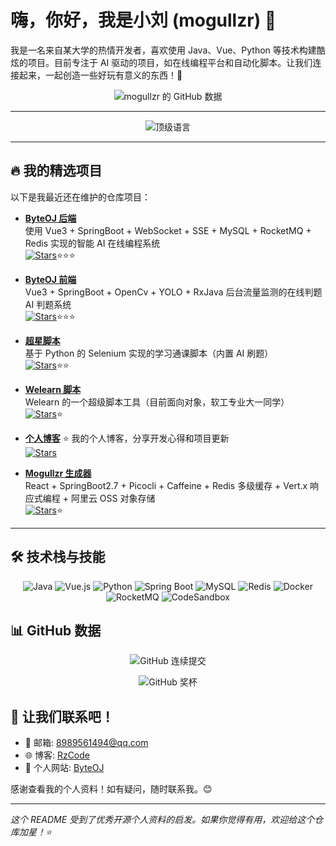 # 嗨，你好，我是小刘 (mogullzr) 👋

我是一名来自某大学的热情开发者，喜欢使用 Java、Vue、Python 等技术构建酷炫的项目。目前专注于 AI 驱动的项目，如在线编程平台和自动化脚本。让我们连接起来，一起创造一些好玩有意义的东西！🚀

<p align="center">
 <img src="https://github-readme-stats.vercel.app/api?username=mogullzr&show_icons=true&theme=dark&hide_border=true&bg_color=0d1117&title_color=ffffff&text_color=9ea5b3&width=100%" alt="mogullzr 的 GitHub 数据" />
</p>

---

<p align="center">
  <img src="https://github-readme-stats.vercel.app/api/top-langs/?username=mogullzr&layout=compact&theme=dark&hide_border=true&bg_color=0d1117&title_color=ffffff&text_color=9ea5b3&width=100%" alt="顶级语言" />
</p>

---

## 🔥 我的精选项目

以下是我最近还在维护的仓库项目：

- **[ByteOJ 后端](https://github.com/mogullzr/byteoj_backend)**  
  使用 Vue3 + SpringBoot + WebSocket + SSE + MySQL + RocketMQ + Redis 实现的智能 AI 在线编程系统  
  [![Stars](https://img.shields.io/github/stars/mogullzr/byteoj_backend?style=social)](https://github.com/mogullzr/byteoj_backend)⭐⭐⭐

- **[ByteOJ 前端](https://github.com/mogullzr/byteoj_fronted)**  
  Vue3 + SpringBoot + OpenCv + YOLO + RxJava 后台流量监测的在线判题 AI 判题系统  
  [![Stars](https://img.shields.io/github/stars/mogullzr/byteoj_fronted?style=social)](https://github.com/mogullzr/byteoj_fronted)⭐⭐⭐

- **[超星脚本](https://github.com/mogullzr/chaoxingScript)**  
  基于 Python 的 Selenium 实现的学习通课脚本（内置 AI 刷题）  
  [![Stars](https://img.shields.io/github/stars/mogullzr/chaoxingScript?style=social)](https://github.com/mogullzr/chaoxingScript)⭐⭐

- **[Welearn 脚本](https://github.com/mogullzr/Welearn_Script)**  
  Welearn 的一个超级脚本工具（目前面向对象，软工专业大一同学）  
  [![Stars](https://img.shields.io/github/stars/mogullzr/Welearn_Script?style=social)](https://github.com/mogullzr/Welearn_Script)⭐

- **[个人博客](https://github.com/mogullzr/mogullzr.github.io)**  ⭐
  我的个人博客，分享开发心得和项目更新  
  [![Stars](https://img.shields.io/github/stars/mogullzr/mogullzr.github.io?style=social)](https://github.com/mogullzr/mogullzr.github.io)

- **[Mogullzr 生成器](https://github.com/mogullzr/mogullzr-generater)**  
  React + SpringBoot2.7 + Picocli + Caffeine + Redis 多级缓存 + Vert.x 响应式编程 + 阿里云 OSS 对象存储  
  [![Stars](https://img.shields.io/github/stars/mogullzr/mogullzr-generater?style=social)](https://github.com/mogullzr/mogullzr-generater)⭐

---
## 🛠️ 技术栈与技能

<div align="center">

![Java](https://img.shields.io/badge/-Java-EA2329?style=flat-square&logo=java&logoColor=white)
![Vue.js](https://img.shields.io/badge/-Vue.js-4FC08D?style=flat-square&logo=vue.js&logoColor=white)
![Python](https://img.shields.io/badge/-Python-3776AB?style=flat-square&logo=python&logoColor=white)
![Spring Boot](https://img.shields.io/badge/-Spring%20Boot-6DB33F?style=flat-square&logo=spring&logoColor=white)
![MySQL](https://img.shields.io/badge/-MySQL-4479A1?style=flat-square&logo=mysql&logoColor=white)
![Redis](https://img.shields.io/badge/-Redis-CC0000?style=flat-square&logo=redis&logoColor=white)
![Docker](https://img.shields.io/badge/-Docker-2496ED?style=flat-square&logo=docker&logoColor=white)
![RocketMQ](https://img.shields.io/badge/-RocketMQ-000000?style=flat-square&logo=apache-rocketmq&logoColor=white)
![CodeSandbox](https://img.shields.io/badge/-CodeSandbox-000000?style=flat-square&logo=codesandbox&logoColor=white)

</div>

## 📊 GitHub 数据

<p align="center">
  <img src="https://github-readme-streak-stats.herokuapp.com/?user=mogullzr&theme=dark&hide_border=true&background=0d1117&stroke=ffffff&ring=ffffff&fire=ffffff&currStreakLabel=ffffff" alt="GitHub 连续提交" />
</p>

<p align="center">
  <img src="https://github-profile-trophy.vercel.app/?username=mogullzr&theme=radical&no-frame=true&no-bg=true&margin-w=4" alt="GitHub 奖杯" />
</p>

## 💬 让我们联系吧！

- 📧 邮箱: [8989561494@qq.com](8989561494@qq.com)
- 🌐 博客: [RzCode](https://rzcode.top)
- 📱 个人网站: [ByteOJ](https://www.byteoj.com)

感谢查看我的个人资料！如有疑问，随时联系我。😊

---

*这个 README 受到了优秀开源个人资料的启发。如果你觉得有用，欢迎给这个仓库加星！⭐*

